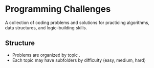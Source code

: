 # Programming Challenges

A collection of coding problems and solutions for practicing algorithms, data structures, and logic-building skills.

## Structure

- Problems are organized by topic . 
- Each topic may have subfolders by difficulty (easy, medium, hard)  


